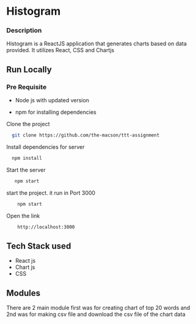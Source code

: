 
# Histogram

### Description
Histogram is a ReactJS application that generates charts based on data provided. It utilizes React, CSS and Chartjs 

## Run Locally
### Pre Requisite 

- Node js with updated version 

- npm for installing dependencies

Clone the project

```bash
  git clone https://github.com/the-macson/ttt-assignment
```

Install dependencies for server

```bash
  npm install
```

Start the server

```bash
   npm start
```

start the project. it run in Port 3000

```bash
    npm start
```

Open the link 
```bash
    http://localhost:3000
```

## Tech Stack used
- React js
- Chart js
- CSS

## Modules 
There are 2 main module first was for creating chart of top 20 words and 2nd was for making csv file and download the csv file of the chart data 